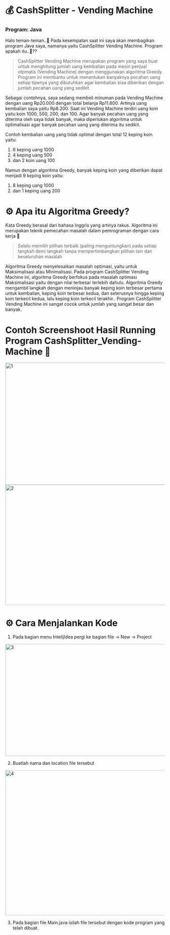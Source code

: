 # 💰 CashSplitter - Vending Machine
### Program: Java

Halo teman-teman..🤙 Pada kesempatan saat ini saya akan membagikan program Java saya, namanya yaitu CashSplitter Vending Machine. Program apakah itu..🤔?? 

> CashSplitter Vending Machine merupakan program yang saya buat untuk menghitung jumlah uang kembalian pada mesin penjual otpmatis (Vending Machine) dengan menggunakan algoritma Greedy. Program ini membantu untuk menentukan banyaknya pecahan uang setiap tipenya yang dibutuhkan agar kembalian bisa diberikan dengan jumlah pecahan uang yang sedikit. 

Sebagai contohnya, saya sedang membeli minuman pada Vending Machine dengan uang Rp20.000 dengan total belanja Rp11.800. Artinya uang kembalian saya yaitu Rp8.200. Saat ini Vending Machine terdiri uang koin yaitu koin 1000, 500, 200, dan 100. Agar banyak pecahan uang yang diterima oleh saya tidak banyak, maka diperlukan algoritma untuk optimalisasi agar banyak pecahan uang yang diterima itu sedikit. 

Contoh kembalian uang yang tidak optimal dengan total 12 keping koin yaitu:
1.   6 keping uang 1000
2.   4 keping uang 500
3.   dan 2 koin uang 100

Namun dengan algoritma Greedy, banyak keping koin yang diberikan dapat menjadi 9 keping koin yaitu:
1.   8 keping uang 1000
2.   dan 1 keping uang 200

# ⚙️ Apa itu Algoritma Greedy?

Kata Greedy berasal dari bahasa Inggris yang artinya rakus. Algoritma ini merupakan teknik pemecahan masalah dalam pemrograman dengan cara kerja 🔽
> Selalu memilih pilihan terbaik (paling menguntungkan) pada setiap langkah demi langkah tanpa mempertimbangkan pilihan lain dan keseluruhan masalah

Algoritma Greedy menyelesaikan masalah optimasi, yaitu untuk Maksimalisasi atau Minimalisasi. Pada program CashSplitter Vending Machine ini, algoritma Greedy berfokus pada masalah optimasi Maksimalisasi yaitu dengan nilai terbesar terlebih dahulu. Algoritma Greedy mengambil langkah dengan meninjau banyak keping koin terbesar pertama untuk kembalian, keping koin terbesar kedua, dan seterusnya hingga keping koin terkecil kedua, lalu keping koin terkecil terakhir.. Program CashSplitter Vending Machine ini sangat cocok untuk jumlah yang sangat besar dan banyak.

# Contoh Screenshoot Hasil Running Program CashSplitter_Vending-Machine 📸

<img width="621" height="386" alt="1" src="https://github.com/user-attachments/assets/76c6672e-bdf7-40c0-93a1-2a8e3394fc2c" />

<img width="596" height="380" alt="2" src="https://github.com/user-attachments/assets/05c74f17-b4bb-4ef3-856e-965a6b56e785" />

# ⚙️ Cara Menjalankan Kode

1.   Pada bagian menu IntelijIdea pergi ke bagian file -> New -> Project

<img width="547" height="354" alt="3" src="https://github.com/user-attachments/assets/67d0337a-6f63-4dca-8c29-6390e374731c" />

2.   Buatlah nama dan location file tersebut

<img width="587" height="459" alt="4" src="https://github.com/user-attachments/assets/70b5e98a-456d-499c-a738-dabb5e702114" />

3. Pada bagian file Main.java isilah file tersebut dengan kode program yang telah dibuat.
